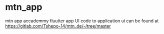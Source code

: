 # mtn_app
mtn app accademmy fluutter app UI
code to application ui can be found at https://gitlab.com/Tshepo-14/mtn_de/-/tree/master
